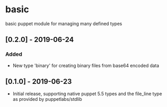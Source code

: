 # basic
basic puppet module for managing many defined types

## [0.2.0] - 2019-06-24
### Added
- New type 'binary' for creating binary files from base64 encoded data

## [0.1.0] - 2019-06-23
- Initial release, supporting native puppet 5.5 types and the file_line type as
provided by puppetlabs/stdlib

